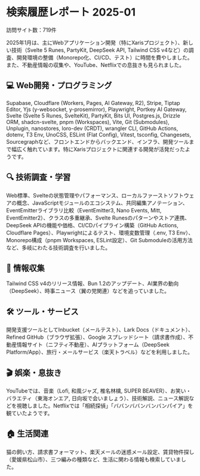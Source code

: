 # 検索履歴レポート 2025-01
訪問サイト数：719件

2025年1月は、主にWebアプリケーション開発（特にXarisプロジェクト）、新しい技術（Svelte 5 Runes, PartyKit, DeepSeek API, Tailwind CSS v4など）の調査、開発環境の整備（Monorepo化、CI/CD、テスト）に時間を費やしました。また、不動産情報の収集や、YouTube、Netflixでの息抜きも見られました。

## 💻 Web開発・プログラミング
Supabase, Cloudflare (Workers, Pages, AI Gateway, R2), Stripe, Tiptap Editor, Yjs (y-websocket, y-prosemirror), Playwright, Portkey AI Gateway, Svelte (Svelte 5 Runes, SvelteKit), PartyKit, Bits UI, Postgres.js, Drizzle ORM, shadcn-svelte, pnpm (Workspaces), Vite, Git (Submodules), Unplugin, nanostores, loro-dev (CRDT), wrangler CLI, GitHub Actions, dotenv, T3 Env, UnoCSS, ESLint (Flat Config), Vitest, tsconfig, Changesets, Sourcegraphなど、フロントエンドからバックエンド、インフラ、開発ツールまで幅広く触れています。特にXarisプロジェクトに関連する開発が活発だったようです。

## 🔍 技術調査・学習
Web標準、Svelteの状態管理やパフォーマンス、ローカルファーストソフトウェアの概念、JavaScriptモジュールのエコシステム、共同編集アノテーション、EventEmitterライブラリ比較（EventEmitter3, Nano Events, Mitt, EventEmitter2）、クラスの多重継承、Svelte Runesのパターンやストア連携、DeepSeek APIの機能や価格、CI/CDパイプライン構築（GitHub Actions, Cloudflare Pages）、Playwrightによるテスト、環境変数管理（.env, T3 Env）、Monorepo構成（pnpm Workspaces, ESLint設定）、Git Submoduleの活用方法など、多岐にわたる技術調査を行いました。

## 📰 情報収集
Tailwind CSS v4のリリース情報、Bun 1.2のアップデート、AI業界の動向（DeepSeek）、時事ニュース（翼の党関連）などを追っていました。

## 🛠️ ツール・サービス
開発支援ツールとしてInbucket（メールテスト）、Lark Docs（ドキュメント）、Refined GitHub（ブラウザ拡張）、Google スプレッドシート（請求書作成）、不動産情報サイト（ニフティ不動産）、AIプラットフォーム（DeepSeek Platform/App）、旅行・メールサービス（楽天トラベル）などを利用しました。

## 🎬 娯楽・息抜き
YouTubeでは、音楽（Lofi, 和風ジャズ, 椎名林檎, SUPER BEAVER）、お笑い・バラエティ（東海オンエア, 日向坂で会いましょう）、技術解説、ニュース解説などを視聴しました。Netflixでは「相続探偵」「ババンババンバンバンパイア」を観ていたようです。

## 🏠 生活関連
猫の飼い方、請求書フォーマット、楽天メールの迷惑メール設定、賃貸物件探し（愛媛県松山市）、三つ編みの種類など、生活に関わる情報も検索していました。